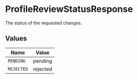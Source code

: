# ProfileReviewStatusResponse

The status of the requested changes.


## Values

| Name       | Value      |
| ---------- | ---------- |
| `PENDING`  | pending    |
| `REJECTED` | rejected   |